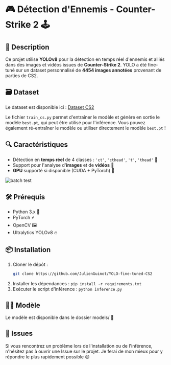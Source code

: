# 🎮 Détection d'Ennemis - Counter-Strike 2 🕹️

## 📜 Description
Ce projet utilise **YOLOv8** pour la détection en temps réel d'ennemis et alliés dans des images et vidéos issues de **Counter-Strike 2**. YOLO a été fine-tuné sur un dataset personnalisé de **4454 images annotées** provenant de parties de CS2.

## 🗃️ Dataset
Le dataset est disponible ici : [Dataset CS2](https://universe.roboflow.com/asd-culfr/wlots/dataset/1)

Le fichier `train_cs.py` permet d'entraîner le modèle et génère en sortie le modèle `best.pt`, qui peut être utilisé pour l'inférence. Vous pouvez également ré-entraîner le modèle ou utiliser directement le modèle `best.pt` !

## 🔍 Caractéristiques
- Détection en **temps réel** de 4 classes : `'ct'`, `'cthead'`, `'t'`, `'thead'` 🚨
- Support pour l'analyse d'**images** et de **vidéos** 🎥
- **GPU** supporté si disponible (CUDA + PyTorch) 💪

![batch test](/runs/detect/train2/train_batch2.jpg)



## 🛠️ Prérequis
- Python 3.x 🐍
- PyTorch ⚡
- OpenCV 🖼️
- Ultralytics YOLOv8 🔥

## 📦 Installation
1. Cloner le dépôt : 
   ```bash
   git clone https://github.com/JulienGuinot/YOLO-fine-tuned-CS2
   ```
2. Installer les dépendances : `pip install -r requirements.txt`
3. Exécuter le script d'inférence : `python inference.py`


## 🧑‍💻 Modèle

Le modèle est disponible dans le dossier models/ 🚀


## 🐞 Issues

Si vous rencontrez un problème lors de l'installation ou de l'inférence, n'hésitez pas à ouvrir une Issue sur le projet. Je ferai de mon mieux pour y répondre le plus rapidement possible 😊
